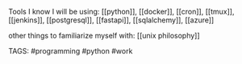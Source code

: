 Tools I know I will be using: [[python]], [[docker]], [[cron]], [[tmux]], [[jenkins]], [[postgresql]], [[fastapi]], [[sqlalchemy]], [[azure]]

other things to familiarize myself with: [[unix philosophy]]

TAGS: #programming #python #work 